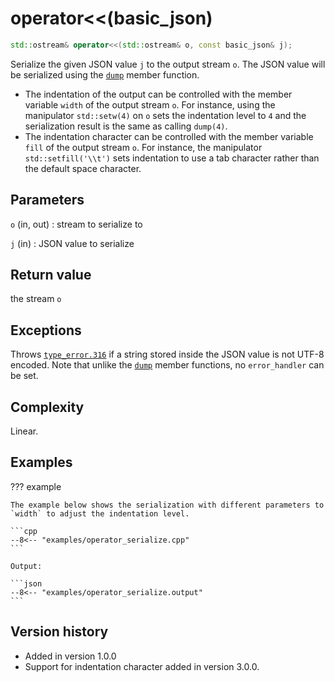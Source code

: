 # operator<<(basic_json)

```cpp
std::ostream& operator<<(std::ostream& o, const basic_json& j);
```

Serialize the given JSON value `j` to the output stream `o`. The JSON value will be serialized using the
[`dump`](dump.md) member function.

- The indentation of the output can be controlled with the member variable `width` of the output stream `o`. For
  instance, using the manipulator `std::setw(4)` on `o` sets the indentation level to `4` and the serialization result
  is the same as calling `dump(4)`.
- The indentation character can be controlled with the member variable `fill` of the output stream `o`. For instance,
  the manipulator `std::setfill('\\t')` sets indentation to use a tab character rather than the default space character.

## Parameters

`o` (in, out)
:   stream to serialize to

`j` (in)
:   JSON value to serialize

## Return value

the stream `o`

## Exceptions

Throws [`type_error.316`](../../home/exceptions.md#jsonexceptiontype_error316) if a string stored inside the JSON value
is not UTF-8 encoded. Note that unlike the [`dump`](dump.md) member functions, no `error_handler` can be set.

## Complexity

Linear.

## Examples

??? example

    The example below shows the serialization with different parameters to `width` to adjust the indentation level.
        
    ```cpp
    --8<-- "examples/operator_serialize.cpp"
    ```
    
    Output:
    
    ```json
    --8<-- "examples/operator_serialize.output"
    ```

## Version history

- Added in version 1.0.0
- Support for indentation character added in version 3.0.0.
